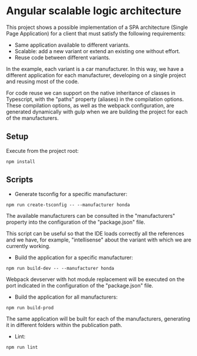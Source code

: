 # Angular scalable logic architecture

This project shows a possible implementation of a SPA architecture (Single Page Application) for a client that must satisfy the following requirements:

* Same application available to different variants.
* Scalable: add a new variant or extend an existing one without effort.
* Reuse code between different variants.

In the example, each variant is a car manufacturer. In this way, we have a different application for each manufacturer, developing on a single project and reusing most of the code.

For code reuse we can support on the native inheritance of classes in Typescript, with the "paths" property (aliases) in the compilation options. These compilation options, as well as the webpack configuration, are generated dynamically with gulp when we are building the project for each of the manufacturers.

## Setup

Execute from the project root:

```shell
npm install
```

## Scripts

* Generate tsconfig for a specific manufacturer:

```shell
npm run create-tsconfig -- --manufacturer honda
```

The available manufacturers can be consulted in the "manufacturers" property into the configuration of the "package.json" file.

This script can be useful so that the IDE loads correctly all the references and we have, for example, "intellisense" about the variant with which we are currently working.

* Build the application for a specific manufacturer:

```shell
npm run build-dev -- --manufacturer honda
```

Webpack devserver with hot module replacement will be executed on the port indicated in the configuration of the "package.json" file.

* Build the application for all manufacturers:

```shell
npm run build-prod
```

The same application will be built for each of the manufacturers, generating it in different folders within the publication path.

* Lint:

```shell
npm run lint
```